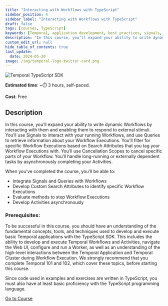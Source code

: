 ```yaml
---
title: "Interacting with Workflows with TypeScript"
sidebar_position: 4
sidebar_label: "Interacting with Workflows with TypeScript"
draft: false
tags: [courses, TypeScript]
keywords: [Temporal, application development, best practices, signals, queries, asynchronous activity completion, async activity completion, cancellations, search attributes]
description: "In this course, you’ll expand your ability to write dynamic Workflows by interacting with them and enabling them to respond to external stimuli."
custom_edit_url: null
hide_table_of_contents: true
last_update:
  date: 2024-05-20
image: /img/temporal-logo-twitter-card.png
---
```


<img className="banner" src="/img/sdk_banners/banner_typescript.png" alt="Temporal TypeScript SDK" />

**Estimated time**: ~⏱️ 3 hours, self-paced.

**Cost**: Free

## Description

In this course, you’ll expand your ability to write dynamic Workflows by interacting with them and enabling them to respond to external stimuli. You’ll use Signals to interact with your running Workflows, and use Queries to retrieve information about your Workflow Executions. You’ll filter for specific Workflow Executions based on Search Attributes that you tag your Workflow Executions with. You’ll use Cancellation Scopes to cancel specific parts of your Workflow. You’ll handle long-running or externally dependent tasks by asynchronously completing your Activities.

When you've completed the course, you'll be able to:

* Integrate Signals and Queries with Workflows
* Develop Custom Search Attributes to identify specific Workflow Executions
* Evaluate methods to stop Workflow Executions
* Develop Activities asynchronously

### Prerequisites:

To be successful in this course, you should have an understanding of the fundamental concepts, tools, and techniques used to develop and execute basic Temporal applications with the TypeScript SDK. This includes the ability to develop and execute Temporal Workflows and Activities, navigate the Web UI, configure and run a Worker, as well as an understanding of the high-level interactions between the Temporal Application and Temporal Cluster during Workflow Execution. We strongly recommend that you complete Temporal 101 and 102, which cover these topics, before starting this course.

Since code used in examples and exercises are written in TypeScript, you must also have at least basic proficiency with the TypeScript programming language.

<a className="button button--primary" href="https://temporal.talentlms.com/catalog/info/id:207">Go to Course</a> 